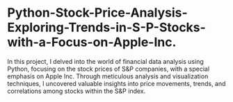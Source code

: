 # Python-Stock-Price-Analysis-Exploring-Trends-in-S-P-Stocks-with-a-Focus-on-Apple-Inc.
In this project, I delved into the world of financial data analysis using Python, focusing on the stock prices of S&amp;P companies, with a special emphasis on Apple Inc. Through meticulous analysis and visualization techniques, I uncovered valuable insights into price movements, trends, and correlations among stocks within the S&amp;P index.
